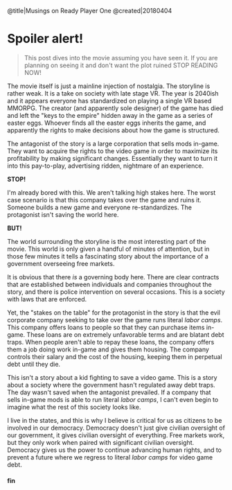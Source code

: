 @title|Musings on Ready Player One
@created|20180404

# Spoiler alert!
> This post dives into the movie assuming you have seen it. If you are planning
> on seeing it and don't want the plot ruined STOP READING NOW!

The movie itself is just a mainline injection of nostalgia. The storyline is rather weak. It is a take on society with late stage VR. The year is 2040ish and it appears everyone has standardized on playing a single VR based MMORPG. The creator (and apparently sole designer) of the game has died and left the "keys to the empire" hidden away in the game as a series of easter eggs. Whoever finds all the easter eggs inherits the game, and apparently the rights to make decisions about how the game is structured.

The antagonist of the story is a large corporation that sells mods in-game. They want to acquire the rights to the video game in order to maximize its profitability by making significant changes. Essentially they want to turn it into this pay-to-play, advertising ridden, nightmare of an experience.

**STOP!**

I'm already bored with this. We aren't talking high stakes here. The worst case scenario is that this company takes over the game and ruins it. Someone builds a new game and everyone re-standardizes. The protagonist isn't saving the world here.

**BUT!**

The world surrounding the storyline is the most interesting part of the movie. This world is only given a handful of minutes of attention, but in those few minutes it tells a fascinating story about the importance of a government overseeing free markets.

It is obvious that there _is_ a governing body here. There are clear contracts that are established between individuals and companies throughout the story, and there is police intervention on several occasions. This is a society with laws that are enforced.

Yet, the "stakes on the table" for the protagonist in the story is that the evil corporate company seeking to take over the game runs literal _labor camps_. This company offers loans to people so that they can purchase items in-game. These loans are on extremely unfavorable terms and are blatant debt traps. When people aren't able to repay these loans, the company offers them a job doing work in-game and gives them housing. The company controls their salary and the cost of the housing, keeping them in perpetual debt until they die.

This isn't a story about a kid fighting to save a video game. This is a story about a society where the government hasn't regulated away debt traps. The day wasn't saved when the antagonist prevailed. If a company that sells in-game mods is able to run literal _labor camps_, I can't even begin to imagine what the rest of this society looks like.

I live in the states, and this is why I believe is critical for us as citizens to be involved in our democracy. Democracy doesn't just give civilian oversight of our government, it gives civilian oversight of everything. Free markets work, but they only work when paired with significant civilian oversight. Democracy gives us the power to continue advancing human rights, and to prevent a future where we regress to literal _labor camps_ for video game debt.

#### fin
